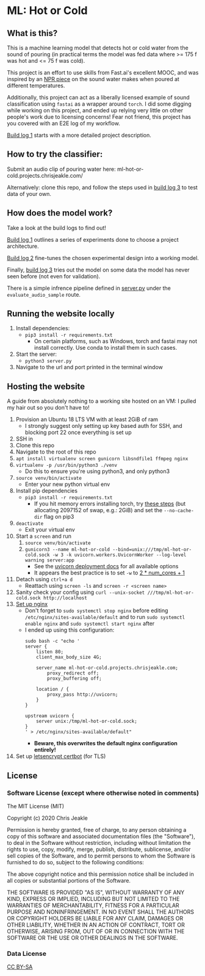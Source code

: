 # ML: Hot or Cold

## What is this?
This is a machine learning model that detects hot or cold water from the sound of pouring (in practical terms the model was fed data where >= 175 f was hot and <= 75 f was cold).

This project is an effort to use skills from Fast.ai's excellent MOOC, and was inspired by an [NPR piece](https://www.npr.org/2014/07/05/328842704/what-does-cold-sound-like) on the sound water makes when poured at different temperatures.

Additionally, this project can act as a liberally licensed example of sound classification using `fastai` as a wrapper around `torch`. I did some digging while working on this project, and ended up relying very little on other people's work due to licensing concerns! Fear not friend, this project has you covered with an E2E log of my workflow.

[Build log 1](Build-Log-1_Design.ipynb) starts with a more detailed project description.

## How to try the classifier:
Submit an audio clip of pouring water here: ml-hot-or-cold.projects.chrisjeakle.com/

Alternatively: clone this repo, and follow the steps used in [build log 3](Build-Log-3_Testing-The-Model.ipynb) to test data of your own.

## How does the model work?
Take a look at the build logs to find out!

[Build log 1](Build-Log-1_Design.ipynb) outlines a series of experiments done to choose a project architecture.

[Build log 2](Build-Log-2_More-Data.ipynb) fine-tunes the chosen experimental design into a working model.

Finally, [build log 3](Build-Log-3_Testing-The-Model.ipynb) tries out the model on some data the model has never seen before (not even for validation).

There is a simple infrence pipeline defined in [server.py](server.py) under the `evaluate_audio_sample` route.

## Running the website locally

1. Install dependencies:
    * `pip3 install -r requirements.txt`
        * On certain platforms, such as Windows, torch and fastai may not install correctly. Use conda to install them in such cases.
1. Start the server:
    * `python3 server.py`
1. Navigate to the url and port printed in the terminal window

## Hosting the website

A guide from absolutely nothing to a working site hosted on an VM: I pulled my hair out so you don't have to!

1. Provision an Ubuntu 18 LTS VM with at least 2GiB of ram
    * I strongly suggest only setting up key based auth for SSH, and blocking port 22 once everything is set up
1. SSH in
1. Clone this repo
1. Navigate to the root of this repo
1. `apt install virtualenv screen gunicorn libsndfile1 ffmpeg nginx`
1. `virtualenv -p /usr/bin/python3 ./venv`
    * Do this to ensure you're using python3, and only python3
1. `source venv/bin/activate`
    * Enter your new python virtual env
1. Install pip dependencies
    * `pip3 install -r requirements.txt`
        * If you hit memory errors installing torch, try [these steps](https://stackoverflow.com/a/29467260) (but allocating 2097152 of swap, e.g.: 2GiB) and set the `--no-cache-dir` flag on pip3
1. `deactivate`
    * Exit your virtual env
1. Start a `screen` and run
    1. `source venv/bin/activate`
    1. `gunicorn3 --name ml-hot-or-cold --bind=unix:///tmp/ml-hot-or-cold.sock -w 3 -k uvicorn.workers.UvicornWorker --log-level warning server:app`
        * See the [uvicorn deployment docs](https://www.uvicorn.org/deployment/) for all available options
        * It appears the best practice is to set `-w` to [2 * num_cores + 1](https://docs.gunicorn.org/en/stable/design.html#how-many-workers) 
1. Detach using `ctrl+a d`
    * Reattach using `screen -ls` and `screen -r <screen name>`
1. Sanity check your config using `curl --unix-socket ///tmp/ml-hot-or-cold.sock http://localhost`
1. [Set up nginx](https://www.uvicorn.org/deployment/#running-behind-nginx)
    * Don't forget to `sudo systemctl stop nginx` before editing `/etc/nginx/sites-available/default` and to run `sudo systemctl enable nginx` and `sudo systemctl start nginx` after
    * I ended up using this configuration:
        ```
        sudo bash -c "echo '
        server {
            listen 80;
            client_max_body_size 4G;

            server_name ml-hot-or-cold.projects.chrisjeakle.com;
                proxy_redirect off;
                proxy_buffering off;

            location / {
                proxy_pass http://uvicorn;
            }
        }

        upstream uvicorn {
            server unix:/tmp/ml-hot-or-cold.sock;
        }
        ' > /etc/nginx/sites-available/default"
        ```
        * **Beware, this overwrites the default nginx configuration entirely!**
1. Set up [letsencrypt certbot](https://www.nginx.com/blog/using-free-ssltls-certificates-from-lets-encrypt-with-nginx/) (for TLS)

## License

### Software License (except where otherwise noted in comments)
The MIT License (MIT)

Copyright (c) 2020 Chris Jeakle

Permission is hereby granted, free of charge, to any person obtaining a copy of this software and associated documentation files (the "Software"), to deal in the Software without restriction, including without limitation the rights to use, copy, modify, merge, publish, distribute, sublicense, and/or sell copies of the Software, and to permit persons to whom the Software is furnished to do so, subject to the following conditions:

The above copyright notice and this permission notice shall be included in all copies or substantial portions of the Software.

THE SOFTWARE IS PROVIDED "AS IS", WITHOUT WARRANTY OF ANY KIND, EXPRESS OR IMPLIED, INCLUDING BUT NOT LIMITED TO THE WARRANTIES OF MERCHANTABILITY, FITNESS FOR A PARTICULAR PURPOSE AND NONINFRINGEMENT. IN NO EVENT SHALL THE AUTHORS OR COPYRIGHT HOLDERS BE LIABLE FOR ANY CLAIM, DAMAGES OR OTHER LIABILITY, WHETHER IN AN ACTION OF CONTRACT, TORT OR OTHERWISE, ARISING FROM, OUT OF OR IN CONNECTION WITH THE SOFTWARE OR THE USE OR OTHER DEALINGS IN THE SOFTWARE.

### Data License
[CC BY-SA](https://creativecommons.org/licenses/by-sa/2.0/)
